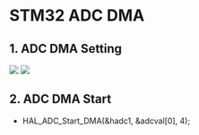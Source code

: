 # STM32 ADC DMA

## 1. ADC DMA Setting

<img src="https://raw.githubusercontent.com/tocrux/STM32-Tutorials/master/Tutorial%2009%20-%20ADC_DMA/adc_setting.png">

<img src="https://raw.githubusercontent.com/tocrux/STM32-Tutorials/master/Tutorial%2009%20-%20ADC_DMA/adc_dma.png">

## 2. ADC DMA Start

- HAL_ADC_Start_DMA(&hadc1, &adcval[0], 4);
